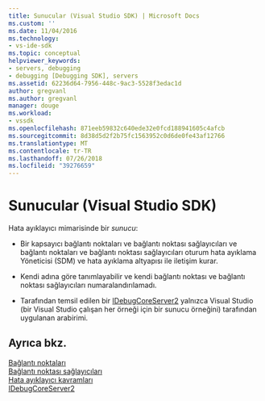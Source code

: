 ```yaml
---
title: Sunucular (Visual Studio SDK) | Microsoft Docs
ms.custom: ''
ms.date: 11/04/2016
ms.technology:
- vs-ide-sdk
ms.topic: conceptual
helpviewer_keywords:
- servers, debugging
- debugging [Debugging SDK], servers
ms.assetid: 62236d64-7956-448c-9ac3-5528f3edac1d
author: gregvanl
ms.author: gregvanl
manager: douge
ms.workload:
- vssdk
ms.openlocfilehash: 871eeb59832c640ede32e0fcd188941605c4afcb
ms.sourcegitcommit: 8d38d5d2f2b75fc1563952c0d6de0fe43af12766
ms.translationtype: MT
ms.contentlocale: tr-TR
ms.lasthandoff: 07/26/2018
ms.locfileid: "39276659"
---
```

# <a name="servers-visual-studio-sdk"></a>Sunucular (Visual Studio SDK)
Hata ayıklayıcı mimarisinde bir *sunucu*:  
  
-   Bir kapsayıcı bağlantı noktaları ve bağlantı noktası sağlayıcıları ve bağlantı noktaları ve bağlantı noktası sağlayıcıları oturum hata ayıklama Yöneticisi (SDM) ve hata ayıklama altyapısı ile iletişim kurar.  
  
-   Kendi adına göre tanımlayabilir ve kendi bağlantı noktası ve bağlantı noktası sağlayıcıları numaralandırılamadı.  
  
-   Tarafından temsil edilen bir [IDebugCoreServer2](../../extensibility/debugger/reference/idebugcoreserver2.md) yalnızca Visual Studio (bir Visual Studio çalışan her örneği için bir sunucu örneğini) tarafından uygulanan arabirimi.  
  
## <a name="see-also"></a>Ayrıca bkz.  
 [Bağlantı noktaları](../../extensibility/debugger/ports.md)   
 [Bağlantı noktası sağlayıcıları](../../extensibility/debugger/port-suppliers.md)   
 [Hata ayıklayıcı kavramları](../../extensibility/debugger/debugger-concepts.md)   
 [IDebugCoreServer2](../../extensibility/debugger/reference/idebugcoreserver2.md)